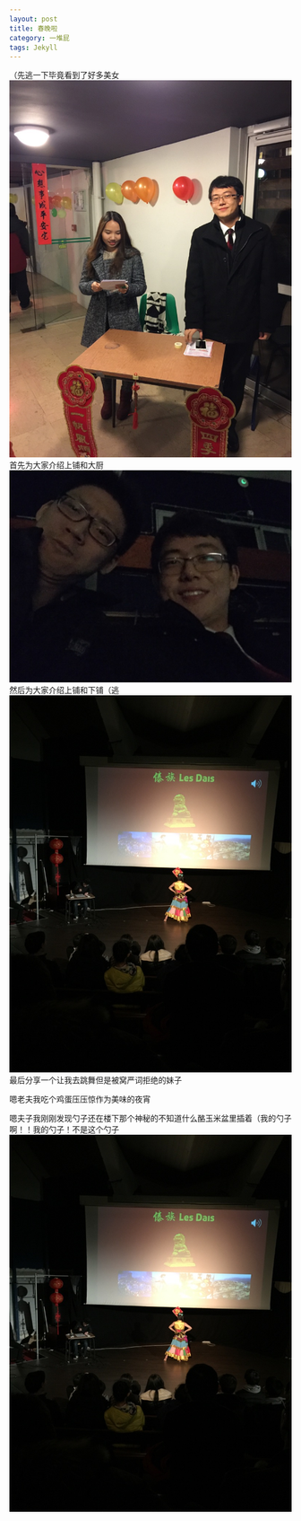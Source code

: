 ```yaml
---
layout: post
title: 春晚啦
category: 一堆屁
tags: Jekyll
---
```

（先逃一下毕竟看到了好多美女
![shabi](/images/thumb_IMG_5160_1024.jpg)
首先为大家介绍上铺和大厨
![shabi](/images/thumb_IMG_5170_1024.jpg)
然后为大家介绍上铺和下铺（逃
![shabi](/images/thumb_IMG_5169_1024.jpg)
最后分享一个让我去跳舞但是被窝严词拒绝的妹子

嗯老夫我吃个鸡蛋压压惊作为美味的夜宵

嗯夫子我刚刚发现勺子还在楼下那个神秘的不知道什么酪玉米盆里插着（我的勺子啊！！我的勺子！不是这个勺子
![shabi](/images/thumb_IMG_5169_1024.jpg)


